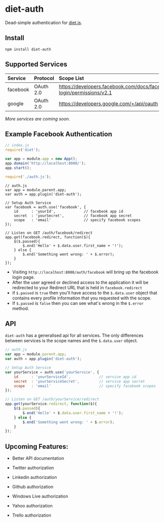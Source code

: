 # **diet-auth**
Dead-simple authentication for [diet.js][1].

## **Install**
```
npm install diet-auth
```

## **Supported Services**
| Service | Protocol | Scope List
|:--------|:--------|:--------|
| facebook | OAuth 2.0 | https://developers.facebook.com/docs/facebook-login/permissions/v2.1
| google | OAuth 2.0 | https://developers.google.com/+/api/oauth
*More services are coming soon.*

## **Example Facebook Authentication**

```js
// index.js
require('diet');

var app = module.app = new App();
app.domain('http://localhost:8000/');
app.start();

require('./auth.js');
```
```
// auth.js
var app = module.parent.app;
var auth = app.plugin('diet-auth');

// Setup Auth Service
var facebook = auth.use('facebook', {
	id		: 'yourId',             // facebook app id
	secret	: 'yourSecret',         // facebook app secret
	scope	: 'email'               // specify facebook scopes
});

// Listen on GET /auth/facebook/redirect
app.get(facebook.redirect, function($){
    $($.passed){
        $.end('Hello' + $.data.user.first_name + '!');
    } else {
        $.end('Something went wrong: ' + $.error);
    }
});
```

 - Visiting `http://localhost:8000/auth/facebook` will bring up the facebook login page.
 - After the user agreed or declined access to the application it will be redirected to your Redirect URL that is held in `facebook.redirect`
 - if `$.passed` is `true` then you'll have access to the `$.data.user` object that contains every profile information that you requested with the scope.
 - If `$.passed` is `false` then you can see what's wrong in the `$.error` method.


## **API**
`diet-auth` has a generalised api for all services. The only differences between services is the scope names and the `$.data.user` object.

```js
// auth.js
var app = module.parent.app;
var auth = app.plugin('diet-auth');

// Setup Auth Service 
var yourService = auth.use('yourService', {
	id		: 'yourServiceId',             // service app id
	secret	: 'yourServiceSecret',         // service app secret
	scope	: 'email'                      // specify facebook scopes
});

// Listen on GET /auth/yourService/redirect
app.get(yourService.redirect, function($){
    $($.passed){
        $.end('Hello' + $.data.user.first_name + '!');
    } else {
        $.end('Something went wrong: ' + $.error);
    }
});
```

## **Upcoming Features:**
- Better API documentation
- Twitter authorization
- Linkedin authorization
- Github authorization
- Windows Live authorization
- Yahoo authorization
- Trello authorization
 
  [1]: dietjs.com
  